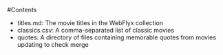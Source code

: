 #Contents

- titles.md: The movie titles in the WebFlyx collection
- classics.csv: A comma-separated list of classic movies
- quotes: A directory of files containing memorable quotes from movies
updating to check merge